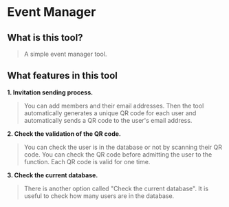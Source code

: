 # Event Manager

## What is this tool?

   > A simple event manager tool.

## What features in this tool


  **1. Invitation sending process.**
  
  
   > You can add members and their email addresses. Then the tool automatically generates a unique QR code for each user and automatically sends a QR code to   the user's email address.


  **2. Check the validation of the QR code.**
  
  
   > You can check the user is in the database or not by scanning their QR code. You can check the QR code before admitting the user to the function. Each QR   code is valid for one time.


  **3. Check the current database.**
  
  
   > There is another option called "Check the current database". It is useful to check how many users are in the database.
